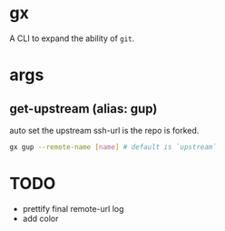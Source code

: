 # gx
A CLI to expand the ability of `git`.

# args

## get-upstream (alias: gup)
auto set the upstream ssh-url is the repo is forked.

```bash
gx gup --remote-name [name] # default is `upstream`
```




# TODO
- prettify final remote-url log
- add color